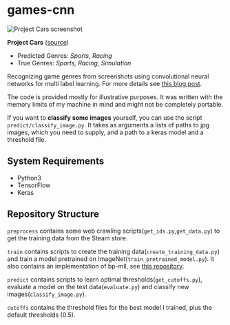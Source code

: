 # games-cnn
![Project Cars screenshot](https://vanhavel.github.io/img/games-cnn/project_cars.jpg)

**Project Cars** ([source](http://store.steampowered.com/app/234630/Project_CARS/))
 - Predicted Genres: *Sports, Racing*
 - True Genres: *Sports, Racing, Simulation*

Recognizing game genres from screenshots using convolutional neural networks for multi label learning. 
For more details see [this blog post](https://vanhavel.github.io/2017/09/12/cnn-games.html).

The code is provided mostly for illustrative purposes. It was written with the memory limits of my machine in mind and might not be completely portable.

If you want to **classify some images** yourself, you can use the script `predict/classify_image.py`. It takes as arguments a lists of paths to jpg images, which you need to supply, and a path to a keras model and a threshold file.

## System Requirements
 - Python3
 - TensorFlow
 - Keras

## Repository Structure
`preprocess` contains some web crawling scripts(`get_ids.py`,`get_data.py`) to get the training data from the Steam store. 

`train` contains scripts to create the training data(`create_training_data.py`) and train a model pretrained on ImageNet(`train_pretrained_model.py`). It also contains an implementation of bp-mll, see [this repository](https://github.com/vanHavel/bp-mll-tensorflow).

`predict` contains scripts to learn optimal thresholds(`get_cutoffs.py`), evaluate a model on the test data(`evaluate.py`) and classify new images(`classify_image.py`).

`cutoffs` contains the threshold files for the best model I trained, plus the default thresholds (0.5).
